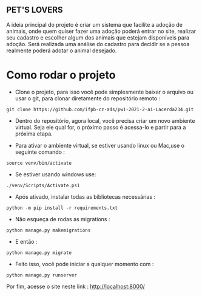 ## PET'S LOVERS

A ideia principal do projeto é criar um sistema que facilite a adoção de animais, onde quem quiser fazer uma adoção poderá entrar no site, realizar seu cadastro e escolher algum dos animais que estejam disponíveis para adoção. Será realizada uma análise do cadastro para decidir se a pessoa realmente poderá adotar o animal desejado.

# Como rodar o projeto

- Clone o projeto, para isso você pode simplesmente baixar o arquivo ou usar o git, para clonar diretamente do repositório remoto :
```
git clone https://github.com/ifpb-cz-ads/pw1-2021-2-ai-Lacerda234.git
```

- Dentro do repositório, agora local, você precisa criar um novo ambiente virtual. Seja ele qual for, o próximo passo é acessa-lo e partir para a próxima etapa.

- Para ativar o ambiente virtual, se estiver usando linux ou Mac,use o seguinte comando :
```
source venv/bin/activate
```
- Se estiver usando windows use:
```
./venv/Scripts/Activate.ps1
```

- Após ativado, instalar todas as bibliotecas necessárias :
```
python -m pip install -r requirements.txt
```

- Não esqueça de rodas as migrations :
```
python manage.py makemigrations
```

- E então :
```
python manage.py migrate
```

- Feito isso, você pode iniciar a qualquer momento com :
```
python manage.py runserver
```

Por fim, acesse o site neste link : [http://localhost:8000/](http://localhost:8000/)
